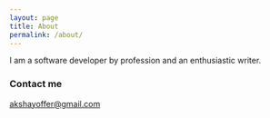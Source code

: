 ```yaml
---
layout: page
title: About
permalink: /about/
---
```


I am a software developer by profession and an enthusiastic writer.


### Contact me

[akshayoffer@gmail.com](mailto:akshayoffer@gmail.com)
